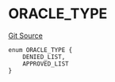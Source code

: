 # ORACLE_TYPE
[Git Source](https://github.com/thrackle-io/tron/blob/17f0c18311739ad27e810cec2eb3f45ea28c2fd7/src/protocol/economic/ruleProcessor/RuleCodeData.sol)


```solidity
enum ORACLE_TYPE {
    DENIED_LIST,
    APPROVED_LIST
}
```

